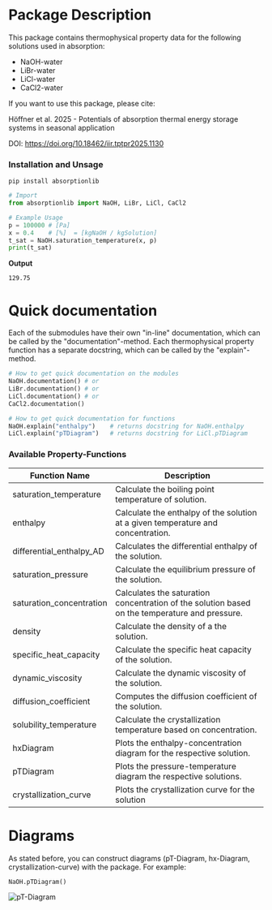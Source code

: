 # Package Description

This package contains thermophysical property data for the following solutions used in absorption:
- NaOH-water
- LiBr-water
- LiCl-water
- CaCl2-water

If you want to use this package, please cite:

Höffner et al. 2025 - Potentials of absorption thermal energy storage systems in seasonal application

DOI: https://doi.org/10.18462/iir.tptpr2025.1130

### Installation and Unsage

```
pip install absorptionlib
```

```python
# Import
from absorptionlib import NaOH, LiBr, LiCl, CaCl2

# Example Usage
p = 100000 # [Pa]
x = 0.4    # [%]  = [kgNaOH / kgSolution]
t_sat = NaOH.saturation_temperature(x, p)
print(t_sat)
```
**Output**
```
129.75
```



# Quick documentation
Each of the submodules have their own "in-line" documentation, which can be called by the "documentation"-method. Each thermophysical property function has a separate docstring, which can be called by the "explain"-method.

```python
# How to get quick documentation on the modules
NaOH.documentation() # or
LiBr.documentation() # or
LiCl.documentation() # or
CaCl2.documentation()

# How to get quick documentation for functions
NaOH.explain("enthalpy")    # returns docstring for NaOH.enthalpy
LiCl.explain("pTDiagram")   # returns docstring for LiCl.pTDiagram
```


### Available Property-Functions

| Function Name              | Description                                                                                   |
|---------------------------|------------------------------------------------------------------------------------------------|
| saturation_temperature    | Calculate the boiling point temperature of solution.                |
| enthalpy                  | Calculate the enthalpy of the solution at a given temperature and concentration.       |
| differential_enthalpy_AD  | Calculates the differential enthalpy of the solution.                                      |
| saturation_pressure       | Calculate the equilibrium pressure of the solution.                                    |
| saturation_concentration  | Calculates the saturation concentration of the solution based on the temperature and pressure.|
| density                   | Calculate the density of a the solution.                                                |
| specific_heat_capacity    | Calculate the specific heat capacity of the solution.                                      |
| dynamic_viscosity         | Calculate the dynamic viscosity of the solution.                                            |
| diffusion_coefficient     | Computes the diffusion coefficient of the solution.                                   |
| solubility_temperature    | Calculate the crystallization temperature based on concentration.                           |
| hxDiagram                 | Plots the enthalpy-concentration diagram for the respective solution.                                 |
| pTDiagram                 | Plots the pressure-temperature diagram the respective solutions.                                 |
| crystallization_curve     | Plots the crystallization curve for the solution |


# Diagrams

As stated before, you can construct diagrams (pT-Diagram, hx-Diagram, crystallization-curve) with the package. For example:

```python
NaOH.pTDiagram()
```

![pT-Diagram](https://github.com/dorianhoeffner/absorptionlib/graphics/pTDiagram_example.jpg)

